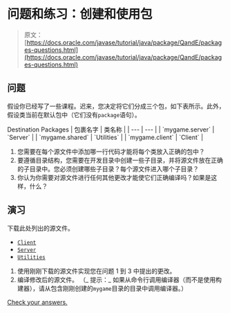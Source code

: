 # 问题和练习：创建和使用包

> 原文： [https://docs.oracle.com/javase/tutorial/java/package/QandE/packages-questions.html](https://docs.oracle.com/javase/tutorial/java/package/QandE/packages-questions.html)

## 问题

假设你已经写了一些课程。迟来，您决定将它们分成三个包，如下表所示。此外，假设类当前在默认包中（它们没有`package`语句）。

<caption id="dest_pkgs" style="font-weight: bold">Destination Packages</caption>
| 包裹名字 | 类名称 |
| --- | --- |
| `mygame.server` | `Server` |
| `mygame.shared` | `Utilities` |
| `mygame.client` | `Client` |

1.  您需要在每个源文件中添加哪一行代码才能将每个类放入正确的包中？
2.  要遵循目录结构，您需要在开发目录中创建一些子目录，并将源文件放在正确的子目录中。您必须创建哪些子目录？每个源文件进入哪个子目录？
3.  你认为你需要对源文件进行任何其他更改才能使它们正确编译吗？如果是这样，什么？

## 演习

下载此处列出的源文件。

*   [`Client`](question/Client.java)
*   [`Server`](question/Server.java)
*   [`Utilities`](question/Utilities.java)

1.  使用刚刚下载的源文件实现您在问题 1 到 3 中提出的更改。
2.  编译修改后的源文件。 （_ 提示：_ 如果从命令行调用编译器（而不是使用构建器），请从包含刚刚创建的`mygame`目录的目录中调用编译器。）

[Check your answers.](packages-answers.html)